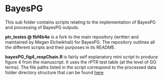 # BayesPG



This sub folder contains scripts relating to the implementation of BayesPG and processing of BayesPG outputs. 

**ptr_testes @ fbf4b4e** is a fork to the main repository (written and maintained by Megan Elcheikhali) for BayesPG. The repository outlines all the different scripts and their purposes in its README. 


**bayesPG_fig4_respChain.R** is fairly self explanatory mini script to produce figure 4 from the manuscript. It uses the rPTR test table (at the level of GO terms). The file paths listed in the script correspond to the processed data folder directory structure that can be found [here](https://drive.google.com/drive/folders/1oMaW74bjDPPPjyPTqocPD_SjMnHy7UeM?usp=sharing)
